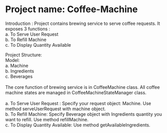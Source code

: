 
# Project name: Coffee-Machine
Introduction : Project contains brewing service to serve coffee requests. It exposes 3 functions : <br>
  a. To Serve User Request <br>
  b. To Refill Machine <br>
  c. To Display Quantity Available <br>

Project Structure:<br>
Model: <br>
a. Machine <br>
b. Ingredients <br>
c. Beverages <br>
<br>
The core function of brewing service is in CoffeeMachine class. All coffee machine states are managed in CoffeeMachineStateManager class.<br>
<br>
a. To Serve User Request : Specify your request object: Machine. Use method serveUserRequest with machine object.<br>
b. To Refill Machine: Specify Beverage object with Ingredients quantity you want to refill. Use method refillMachine.<br>
c. To Display Quantity Available: Use method getAvailableIngredients.<br>


